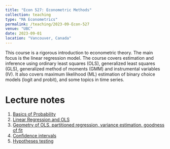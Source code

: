 ```yaml
---
title: "Econ 527: Econometric Methods"
collection: teaching
type: "MA Econometrics"
permalink: /teaching/2023-09-Econ-527
venue: "UBC"
date: 2023-09-01
location: "Vancouver, Canada"
---
```


This course is a rigorous introduction to econometric theory. The main focus is the linear regression model. The course covers estimation and inference using ordinary least squares (OLS), generalized least squares (GLS), generalized method of moments (GMM) and instrumental variables (IV). It also covers maximum likelihood (ML) estimation of binary choice models (logit and probit), and some topics in time series.


Lecture notes
======

1. [Basics of Probability](/files/Econ_527/527_01.pdf)
2. [Linear Regression and OLS](/files/Econ_527/527_02.pdf)
3. [Geometry of OLS, partitioned regression, variance estimation, goodness of fit](/files/Econ_527/527_03.pdf)
4. [Confidence intervals](/files/Econ_527/527_04.pdf)
5. [Hypotheses testing](/files/Econ_527/527_05.pdf)
